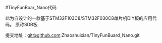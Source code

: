 

#TinyFunBoar_Nano代码

此为自设计的一款基于STM32F103C8/STM32F030C8单片机DIY板的应用代码。
原称SDB板

提交地址：git@github.com:Zhaoshuixian/TinyFunBuard_Nano.git
